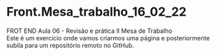 # Front.Mesa_trabalho_16_02_22
FROT END Aula 06 - Revisão e prática II Mesa de Trabalho  
Este é um exercício onde vamos criarmos uma página e posteriormente subila para um repositório remoto
no GitHub.